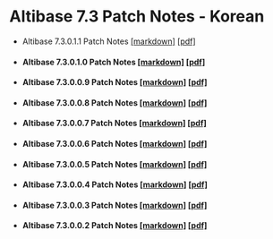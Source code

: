 # Altibase 7.3 Patch Notes - Korean

- Altibase 7.3.0.1.1 Patch Notes [[markdown]](https://github.com/ALTIBASE/Documents/blob/master/PatchNotes/Altibase_7.3/kor/Altibase_7_3_0_1_1_Patch_Notes.md) [[pdf]](https://github.com/ALTIBASE/Documents/blob/master/PatchNotes/Altibase_7.3/kor/PDF/Altibase_7_3_0_1_1_Patch_Notes.pdf)

- #### Altibase 7.3.0.1.0 Patch Notes [[markdown]](https://github.com/ALTIBASE/Documents/blob/master/PatchNotes/Altibase_7.3/kor/Altibase_7_3_0_1_0_Patch_Notes.md) [[pdf]](https://github.com/ALTIBASE/Documents/blob/master/PatchNotes/Altibase_7.3/kor/PDF/Altibase_7_3_0_1_0_Patch_Notes.pdf)

- #### Altibase 7.3.0.0.9 Patch Notes [[markdown]](https://github.com/ALTIBASE/Documents/blob/master/PatchNotes/Altibase_7.3/kor/Altibase_7_3_0_0_9_Patch_Notes.md) [[pdf]](https://github.com/ALTIBASE/Documents/blob/master/PatchNotes/Altibase_7.3/kor/PDF/Altibase_7_3_0_0_9_Patch_Notes.pdf)

- #### Altibase 7.3.0.0.8 Patch Notes [[markdown]](https://github.com/ALTIBASE/Documents/blob/master/PatchNotes/Altibase_7.3/kor/Altibase_7_3_0_0_8_Patch_Notes.md) [[pdf]](https://github.com/ALTIBASE/Documents/blob/master/PatchNotes/Altibase_7.3/kor/PDF/Altibase_7_3_0_0_8_Patch_Notes.pdf)

- #### Altibase 7.3.0.0.7 Patch Notes [[markdown]](https://github.com/ALTIBASE/Documents/blob/master/PatchNotes/Altibase_7.3/kor/Altibase_7_3_0_0_7_Patch_Notes.md) [[pdf]](https://github.com/ALTIBASE/Documents/blob/master/PatchNotes/Altibase_7.3/kor/PDF/Altibase_7_3_0_0_7_Patch_Notes.pdf)

- #### Altibase 7.3.0.0.6 Patch Notes [[markdown]](https://github.com/ALTIBASE/Documents/blob/master/PatchNotes/Altibase_7.3/kor/Altibase_7_3_0_0_6_Patch_Notes.md) [[pdf]](https://github.com/ALTIBASE/Documents/blob/master/PatchNotes/Altibase_7.3/kor/PDF/Altibase_7_3_0_0_6_Patch_Notes.pdf)

- #### Altibase 7.3.0.0.5 Patch Notes [[markdown]](https://github.com/ALTIBASE/Documents/blob/master/PatchNotes/Altibase_7.3/kor/Altibase_7_3_0_0_5_Patch_Notes.md) [[pdf]](https://github.com/ALTIBASE/Documents/blob/master/PatchNotes/Altibase_7.3/kor/PDF/Altibase_7_3_0_0_5_Patch_Notes.pdf)

- #### Altibase 7.3.0.0.4 Patch Notes [[markdown]](https://github.com/ALTIBASE/Documents/blob/master/PatchNotes/Altibase_7.3/kor/Altibase_7_3_0_0_4_Patch_Notes.md) [[pdf]](https://github.com/ALTIBASE/Documents/blob/master/PatchNotes/Altibase_7.3/kor/PDF/Altibase_7_3_0_0_4_Patch_Notes.pdf)

- #### Altibase 7.3.0.0.3 Patch Notes [[markdown]](https://github.com/ALTIBASE/Documents/blob/master/PatchNotes/Altibase_7.3/kor/Altibase_7_3_0_0_3_Patch_Notes.md) [[pdf]](https://github.com/ALTIBASE/Documents/blob/master/PatchNotes/Altibase_7.3/kor/PDF/Altibase_7_3_0_0_3_Patch_Notes.pdf)

- #### Altibase 7.3.0.0.2 Patch Notes [[markdown]](https://github.com/ALTIBASE/Documents/blob/master/PatchNotes/Altibase_7.3/kor/Altibase_7_3_0_0_2_Patch_Notes.md) [[pdf]](https://github.com/ALTIBASE/Documents/blob/master/PatchNotes/Altibase_7.3/kor/PDF/Altibase_7_3_0_0_2_Patch_Notes.pdf)
